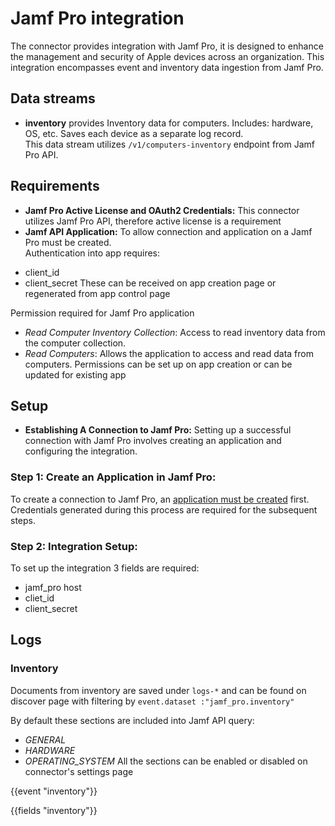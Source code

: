                             
# Jamf Pro integration
The connector provides integration with Jamf Pro, it is designed to enhance the management and security of Apple devices across an organization. 
This integration encompasses event and inventory data ingestion from Jamf Pro.


## Data streams

 * __inventory__ provides Inventory data for computers. Includes: hardware, OS, etc. Saves each device as a separate log record.  
 This data stream utilizes `/v1/computers-inventory` endpoint from Jamf Pro API.

## Requirements

* __Jamf Pro Active License and OAuth2 Credentials:__
This connector utilizes Jamf Pro API, therefore active license is a requirement
* __Jamf API Application:__
To allow connection and application on a Jamf Pro must be created.  
Authentication into app requires:
- client_id
- client_secret
These can be received on app creation page or regenerated from app control page

Permission required for Jamf Pro application
- _Read Computer Inventory Collection_: Access to read inventory data from the computer collection.
- _Read Computers_: Allows the application to access and read data from computers.
Permissions can be set up on app creation or can be updated for existing app

## Setup

* __Establishing A Connection to Jamf Pro:__ Setting up a successful connection with Jamf Pro involves creating an application and configuring the integration.  


### Step 1: Create an Application in Jamf Pro:

To create a connection to Jamf Pro, an [application must be created](https://learn.jamf.com/en-US/bundle/jamf-pro-documentation-current/page/API_Roles_and_Clients.html) first. 
Credentials generated during this process are required for the subsequent steps.

### Step 2: Integration Setup:
To set up the  integration 3 fields are required:
- jamf_pro host
- cliet_id
- client_secret


## Logs

### Inventory
Documents from inventory are saved under `logs-*` and can be found on discover page with filtering by `event.dataset :"jamf_pro.inventory"`

By default these sections are included into Jamf API query:
 - _GENERAL_
 - _HARDWARE_
 - _OPERATING_SYSTEM_
All the sections can be enabled or disabled on connector's settings page

{{event "inventory"}}


{{fields "inventory"}}
